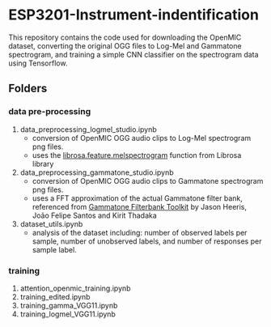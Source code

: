 # ESP3201-Instrument-indentification
This repository contains the code used for downloading the OpenMIC dataset, converting the original OGG files to Log-Mel and Gammatone spectrogram, and training a simple CNN classifier on the spectrogram data using Tensorflow.

## Folders
### data pre-processing
1. data_preprocessing_logmel_studio.ipynb
    * conversion of OpenMIC OGG audio clips to Log-Mel spectrogram png files. 
    * uses the [librosa.feature.melspectrogram](https://librosa.org/doc/main/generated/librosa.feature.melspectrogram.html) function from Librosa library
2. data_preprocessing_gammatone_studio.ipynb
    * conversion of OpenMIC OGG audio clips to Gammatone spectrogram png files.
    * uses a FFT approximation of the actual Gammatone filter bank, referenced from [Gammatone Filterbank Toolkit](https://github.com/detly/gammatone) by Jason Heeris, João Felipe Santos and Kirit Thadaka
3. dataset_utils.ipynb
    * analysis of the dataset including: number of observed labels per sample, number of unobserved labels, and number of responses per sample label. 

### training
1. attention_openmic_training.ipynb
2. training_edited.ipynb
3. training_gamma_VGG11.ipynb
4. training_logmel_VGG11.ipynb
